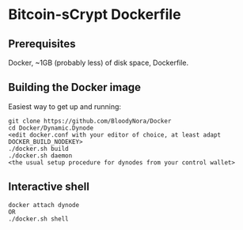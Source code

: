 # Bitcoin-sCrypt Dockerfile

## Prerequisites

Docker, ~1GB (probably less) of disk space, Dockerfile.


## Building the Docker image

Easiest way to get up and running:

```
git clone https://github.com/BloodyNora/Docker
cd Docker/Dynamic.Dynode
<edit docker.conf with your editor of choice, at least adapt DOCKER_BUILD_NODEKEY>
./docker.sh build
./docker.sh daemon
<the usual setup procedure for dynodes from your control wallet>
```

## Interactive shell

```
docker attach dynode
OR
./docker.sh shell
```


